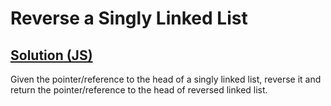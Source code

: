 # Reverse a Singly Linked List

## [Solution (JS)](./solution.js)

Given the pointer/reference to the head of a singly linked list, reverse it and return the pointer/reference to the head of reversed linked list.
